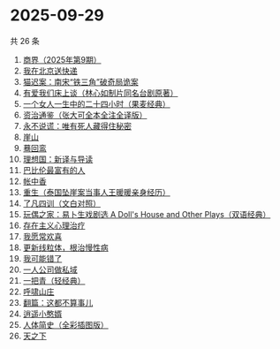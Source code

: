 # 2025-09-29

共 26 条

<!-- BEGIN WEREAD -->
<!-- 最后更新时间 2025-09-29 01:06:57 +0800 -->
1. [商界（2025年第9期）](https://weread.qq.com/web/bookDetail/03f32750813aba78cg010878)
1. [我在北京送快递](https://weread.qq.com/web/bookDetail/51532c40813ab7c0ag019c84)
1. [猫迟案：南宋“铁三角”破奇局诡案](https://weread.qq.com/web/bookDetail/a6332650813aba6a9g012871)
1. [有爱我们床上谈（林心如制片同名台剧原著）](https://weread.qq.com/web/bookDetail/17632910813aba76cg012502)
1. [一个女人一生中的二十四小时（果麦经典）](https://weread.qq.com/web/bookDetail/bcc32220813aba6bbg013071)
1. [资治通鉴（张大可全本全注全译版）](https://weread.qq.com/web/bookDetail/33532d70813aba6ccg011cd8)
1. [永不说谎：唯有死人藏得住秘密](https://weread.qq.com/web/bookDetail/35932830813aba53fg015242)
1. [崖山](https://weread.qq.com/web/bookDetail/c4132250813aba76eg014c67)
1. [蓦回鸾](https://weread.qq.com/web/bookDetail/14b321d0813aba723g011c1b)
1. [理想国：新译与导读](https://weread.qq.com/web/bookDetail/46332c90813aba6e7g012fff)
1. [巴比伦最富有的人](https://weread.qq.com/web/bookDetail/34f32f30813aba09eg013b63)
1. [帐中香](https://weread.qq.com/web/bookDetail/e3232920813aba5e1g01341c)
1. [重生（泰国坠崖案当事人王暖暖亲身经历）](https://weread.qq.com/web/bookDetail/f56324b0813aba592g019f29)
1. [了凡四训（文白对照）](https://weread.qq.com/web/bookDetail/7db324f0813aba21eg019948)
1. [玩偶之家：易卜生戏剧选 A Doll's House and Other Plays（双语经典）](https://weread.qq.com/web/bookDetail/19532950729e5c2b195baf3)
1. [存在主义心理治疗](https://weread.qq.com/web/bookDetail/538320a0813ab83e4g01836b)
1. [我愿常欢喜](https://weread.qq.com/web/bookDetail/6d032db0813ab814cg01374d)
1. [更新线粒体，根治慢性病](https://weread.qq.com/web/bookDetail/d34321e0813aba333g015a40)
1. [我可能错了](https://weread.qq.com/web/bookDetail/253321f0813ab96fcg010512)
1. [一人公司做私域](https://weread.qq.com/web/bookDetail/3db325b0813aba6b1g017a43)
1. [一把青（轻经典）](https://weread.qq.com/web/bookDetail/ede32650813aba723g01661b)
1. [呼啸山庄](https://weread.qq.com/web/bookDetail/522324a0813aba395g0114fe)
1. [翻篇：这都不算事儿](https://weread.qq.com/web/bookDetail/2ab321f0813aba67eg01528a)
1. [逍遥小憨婿](https://weread.qq.com/web/bookDetail/b3332f20813aba573g018aea)
1. [人体简史（全彩插图版）](https://weread.qq.com/web/bookDetail/ef6321d0813ab8cf4g011fa3)
1. [天之下](https://weread.qq.com/web/bookDetail/4de326a0721770aa4de95f4)
<!-- END WEREAD -->